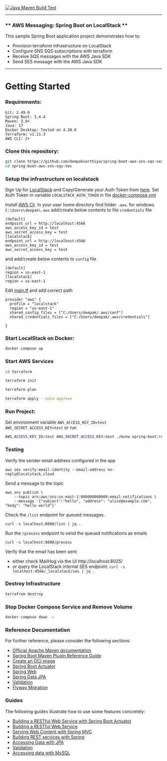 [![Java Maven Build Test](https://github.com/deepaksorthiya/spring-boot-aws-sns-sqs-ses/actions/workflows/maven-build.yml/badge.svg)](https://github.com/deepaksorthiya/spring-boot-aws-sns-sqs-ses/actions/workflows/maven-build.yml)

---

### ** AWS Messaging: Spring Boot on LocalStack **

This sample Spring Boot application project demonstrates how to:

* Provision terraform infrastructure on LocalStack
* Configure SNS SQS subscriptions with terraform
* Receive SQS messages with the AWS Java SDK
* Send SES message with the AWS Java SDK

---

# Getting Started

### Requirements:

```
Git: 2.49.0
Spring Boot: 3.4.4
Maven: 3.9+
Java: 17
Docker Desktop: Tested on 4.39.0
Terraform: v1.11.3
AWS CLI: 2+
```

### Clone this repository:

```bash
git clone https://github.com/deepaksorthiya/spring-boot-aws-sns-sqs-ses.git
cd spring-boot-aws-sns-sqs-ses
```

### Setup the infrastructure on localstack

Sign Up for [LocalStack](https://app.localstack.cloud) and Copy/Generate your Auth Token
from  [here](https://app.localstack.cloud/settings/auth-tokens).
Set Auth Token in variable ```LOCALSTACK_AUTH_TOKEN``` in file [docker-compose.yml](docker-compose.yml)

Install [AWS Cli](https://docs.aws.amazon.com/cli/latest/userguide/getting-started-install.html).
In your user home directory find folder ```.aws```.
for windows ```C:\Users\deepak\.aws```
add/create below contents to file ```credentials``` file

```
[default]
endpoint_url = http://localhost:4566
aws_access_key_id = test
aws_secret_access_key = test
[localstack]
endpoint_url = http://localhost:4566
aws_access_key_id = test
aws_secret_access_key = test

```

and add/create below contents to ```config``` file

```
[default]
region = us-east-1
[localstack]
region = us-east-1

```

Edit [main.tf](terraform/main.tf) and add correct path

```
provider "aws" {
  profile = "localstack"
  region = "us-east-1"
  shared_config_files = ["C:/Users/deepak/.aws/conf"]
  shared_credentials_files = ["C:/Users/deepak/.aws/credentials"]

}
```

### Start LocalStack on Docker:

```bash
docker compose up
```

### Start AWS Services

```bash
cd terraform
```

```bash
terraform init
```

```bash
terraform plan
```

```bash
terraform apply --auto-approve
```

### Run Project:

Set environment variable
```AWS_ACCESS_KEY_ID=test```
```AWS_SECRET_ACCESS_KEY=test```
or run

```bash
AWS_ACCESS_KEY_ID=test AWS_SECRET_ACCESS_KEY=test ./mvnw spring-boot:run
```

### Testing

Verify the sender email address configured in the app

    aws ses verify-email-identity --email-address no-reply@localstack.cloud

Send a message to the topic

    aws sns publish \
        --topic arn:aws:sns:us-east-1:000000000000:email-notifications \
        --message '{"subject":"hello", "address": "alice@example.com", "body": "hello world"}'

Check the `/list` endpoint for queued messages.

    curl -s localhost:8080/list | jq .

Run the `/process` endpoint to send the queued notifications as emails

    curl -s localhost:8080/process

Verify that the email has been sent:

* either check MailHog via the UI http://localhost:8025/
* or query the LocalStack internal SES endpoint: `curl -s localhost:4566/_localstack/ses | jq .`

### Destroy Infrastructure

```bash
terrafrom destroy
```

### Stop Docker Compose Service and Remove Volume

```bash
docker compose down -v
```

### Reference Documentation

For further reference, please consider the following sections:

* [Official Apache Maven documentation](https://maven.apache.org/guides/index.html)
* [Spring Boot Maven Plugin Reference Guide](https://docs.spring.io/spring-boot/maven-plugin)
* [Create an OCI image](https://docs.spring.io/spring-boot/maven-plugin/build-image.html)
* [Spring Boot Actuator](https://docs.spring.io/spring-boot/reference/actuator/index.html)
* [Spring Web](https://docs.spring.io/spring-boot/reference/web/servlet.html)
* [Spring Data JPA](https://docs.spring.io/spring-boot/reference/data/sql.html#data.sql.jpa-and-spring-data)
* [Validation](https://docs.spring.io/spring-boot//io/validation.html)
* [Flyway Migration](https://docs.spring.io/spring-boot/how-to/data-initialization.html#howto.data-initialization.migration-tool.flyway)

### Guides

The following guides illustrate how to use some features concretely:

* [Building a RESTful Web Service with Spring Boot Actuator](https://spring.io/guides/gs/actuator-service/)
* [Building a RESTful Web Service](https://spring.io/guides/gs/rest-service/)
* [Serving Web Content with Spring MVC](https://spring.io/guides/gs/serving-web-content/)
* [Building REST services with Spring](https://spring.io/guides/tutorials/rest/)
* [Accessing Data with JPA](https://spring.io/guides/gs/accessing-data-jpa/)
* [Validation](https://spring.io/guides/gs/validating-form-input/)
* [Accessing data with MySQL](https://spring.io/guides/gs/accessing-data-mysql/)
